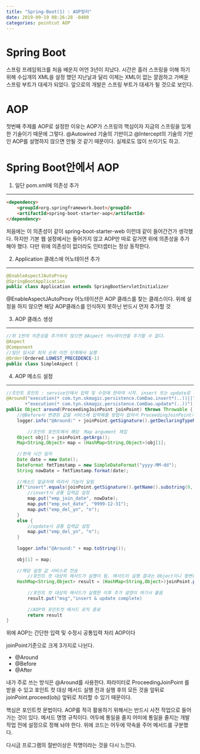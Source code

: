 ```yaml
---
title: "Spring-Boot(1) : AOP정리"
date: 2019-09-19 08:26:28 -0400
categories: pointcut AOP
---
```


# Spring Boot

스프링 프레임워크를 처음 배운지 어언 3년이 지났다. 시간은 흘러 스프링을 이해 하기 위해 수십개의 XML을 설정 했던 지난날과 달리 이제는 XML이 없는 깔끔하고 가벼운 스프링 부트가 대세가 되었다. 앞으로의 개발은 스프링 부트가 대세가 될 것으로 보인다.

# AOP

첫번째 주제를 AOP로 설정한 이유는 AOP가 스프링의 핵심이자 지금의 스프링을 있게한 기술이기 때문에 그렇다. @Autowired 기술의 기반이고 @Intercept의 기술의 기반인 AOP를 설명하지 않으면 안될 것 같기 때문이다. 실제로도 많이 쓰이기도 하고.

# Spring Boot안에서 AOP

1. 일단 pom.xml에 의존성 추가
* * *

```html
<dependency>
	<groupId>org.springframework.boot</groupId>
	<artifactId>spring-boot-starter-aop</artifactId>
</dependency>
```

처음에는 이 의존성이 같이 spring-boot-starter-web 이런데 같이 들어간건가 생각했다.
하지만 기본 웹 설정에서는 들어가지 않고 AOP만 따로 갈거면 위에 의존성을 추가해야 했다.
다만 위에 의존성이 없더라도 인터셉터는 정상 동작한다.

2. Application 클래스에 어노테이션 추가
* * *

```java
@EnableAspectJAutoProxy
@SpringBootApplication
public class Application extends SpringBootServletInitializer
```

@EnableAspectJAutoProxy 어노테이션은 AOP 클래스를 찾는 클래스이다. 
위에 설정을 하지 않으면 해당 AOP클래스를 인식하지 못하닌 반드시 먼저 추가할 것

3. AOP 클래스 생성
* * *

```java
//위 1번의 의존성을 추가하지 않으면 @Aspect 어노테이션을 추가할 수 없다.
@Aspect
@Component
//일단 임시로 최저 순위 이전 단계에서 실행
@Order(Ordered.LOWEST_PRECEDENCE-1)
public class SimpleAspect {
```

4. AOP 메소드 설정
* * *

```java
//조인트 포인트 : service단에서 입력 및 수정에 한하여 시작. insert 또는 update로 시작하는 모든 메소드
@Around("execution(* com.tyn.skmagic.persistence.ComDao.insert*(..))||"
       +"execution(* com.tyn.skmagic.persistence.ComDao.update*(..))")
public Object around(ProceedingJoinPoint joinPoint) throws Throwable {
	//@Before시 변경된 값을 서비스에 입력해줄 방법이 없어서 ProceedingJoinPoint가 사용가능한 @Around로 사용
	logger.info("@Around:" + joinPoint.getSignature().getDeclaringTypeName() + " / " + joinPoint.getSignature().getName());
		
    	//조인트 포인트에서 해당  Map argument 채집
	Object obj[] = joinPoint.getArgs();
	Map<String,Object> map = (HashMap<String,Object>)obj[1];
		
	//현재 시간 일자
	Date date = new Date();
	DateFormat fmtTimstamp = new SimpleDateFormat("yyyy-MM-dd");
	String nowDate = fmtTimstamp.format(date);
	
	//메소드 앞글자에 따라서 기능이 달림
	if("insert".equals(joinPoint.getSignature().getName().substring(0, 6))){
		//insert시 공통 입력값 설정
		map.put("emp_join_date", nowDate);
		map.put("emp_out_date", "9999-12-31");
		map.put("emp_del_yn", "n");
	}
	else {
		//update시 공통 입력값 설정
		map.put("emp_del_yn", "n");
	}
		
	logger.info("@Around:" + map.toString());
		
	obj[1] = map;
		
	//해당 설정 값 서비스로 전송
    	//포인트 컷 대상의 메서드가 실행이 됨. 메서드이 실행 결과는 Object이니 형변환은 필수
	HashMap<String,Object> result = (HashMap<String,Object>)joinPoint.proceed(obj);	
    
    	//포인트 컷 대상의 메서드가 실행한 이후 추가 설정이 여기서 붙음
    	result.put("msg","insert & update complete)
    
    	//AOP와 포인트컷 메서드 로직 종료
    	return result
}
```

위에 AOP는 간단한 입력 및 수정시 공통입력 처리 AOP이다

joinPoint기준으로 크게 3가지로 나뉜다.
+ @Around 
+ @Before
+ @After 

내가 주로 쓰는 방식은 @Around를 사용한다. 파라미터로 ProceedingJoinPoint 를 받을 수 있고 포인트 컷 대상 메서드 실행 전과 실행 후의 모든 것을
앞뒤로 joinPoint.proceed(obj) 앞뒤로 처리할 수 있기 때문이다. 

핵심은 포인트컷 문법이다. AOP를 적극 활용하기 위해서는 반드시 사전 작업으로 들어가는 것이 있다. 메서드 명명 규칙이다. 
어두에 통일을 줄지 어미에 통일을 줄지는 개발 작업 전에 설정으로 정해 놔야 한다. 위에 코드는 어두에 약속을 주어 메서드를 구분했다.

다시금 프로그램의 절반이상은 작명이라는 것을 다시 느낀다.
